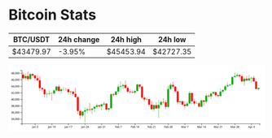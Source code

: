 # Bitcoin Stats

BTC/USDT|24h change|24h high|24h low|
|---|---|---|---|
|$43479.97|-3.95%|$45453.94|$42727.35|

<img src="./chart.svg">

